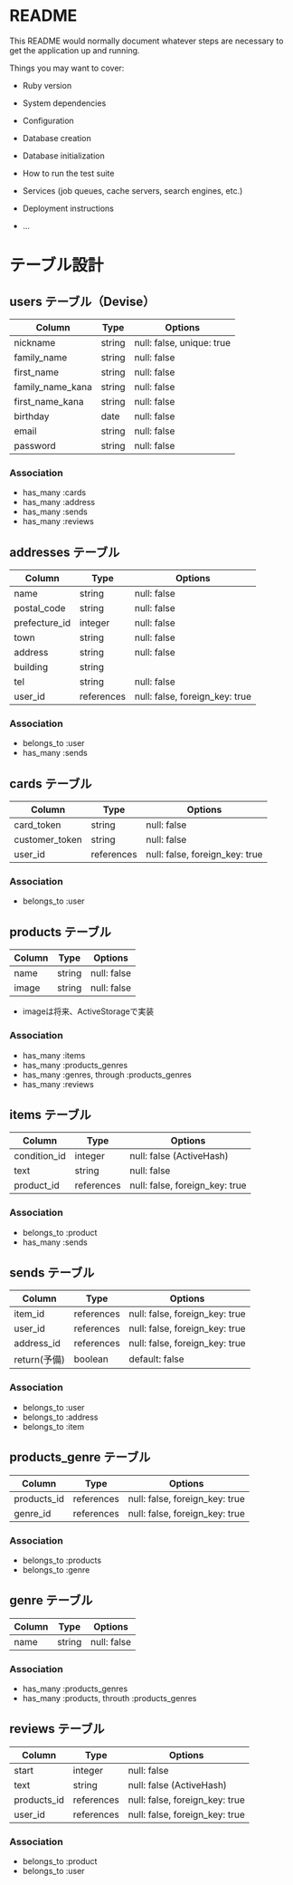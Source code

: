 # README

This README would normally document whatever steps are necessary to get the
application up and running.

Things you may want to cover:

* Ruby version

* System dependencies

* Configuration

* Database creation

* Database initialization

* How to run the test suite

* Services (job queues, cache servers, search engines, etc.)

* Deployment instructions

* ...



# テーブル設計

## users テーブル（Devise）

| Column            | Type   | Options                   |
| ----------------- | ------ | ------------------------- |
| nickname          | string | null: false, unique: true |
| family_name       | string | null: false               |
| first_name        | string | null: false               |
| family_name_kana  | string | null: false               |
| first_name_kana   | string | null: false               |
| birthday          | date   | null: false               |
| email             | string | null: false               |
| password          | string | null: false               |

### Association

- has_many :cards
- has_many :address
- has_many :sends
- has_many :reviews

## addresses テーブル

| Column        | Type        | Options                        |
| ------------- | ----------- | ------------------------------ |
| name          | string      | null: false                    |
| postal_code   | string      | null: false                    |
| prefecture_id | integer     | null: false                    |
| town          | string      | null: false                    |
| address       | string      | null: false                    |
| building      | string      |                                |
| tel           | string      | null: false                    |
| user_id       | references  | null: false, foreign_key: true |

### Association

- belongs_to :user
- has_many :sends

## cards テーブル

| Column          | Type        | Options                        |
| --------------- | ----------- | ------------------------------ |
| card_token      | string      | null: false                    |
| customer_token  | string      | null: false                    |
| user_id         | references  | null: false, foreign_key: true |

### Association

- belongs_to :user

## products テーブル

| Column  | Type    | Options     |
| ------- | ------- | ----------- |
| name    | string  | null: false |
| image   | string  | null: false |
* imageは将来、ActiveStorageで実装

### Association

- has_many :items
- has_many :products_genres
- has_many :genres, through :products_genres
- has_many :reviews

## items テーブル

| Column        | Type        | Options                        |
| ------------- | ----------- | ------------------------------ |
| condition_id  | integer     | null: false (ActiveHash)       |
| text          | string      | null: false                    |
| product_id    | references  | null: false, foreign_key: true |

### Association

- belongs_to :product
- has_many :sends

## sends テーブル

| Column        | Type        | Options                        |
| ------------- | ----------- | ------------------------------ |
| item_id       | references  | null: false, foreign_key: true |
| user_id       | references  | null: false, foreign_key: true |
| address_id    | references  | null: false, foreign_key: true |
| return(予備)  | boolean     | default: false                 |

### Association

- belongs_to :user
- belongs_to :address
- belongs_to :item

## products_genre テーブル

| Column      | Type        | Options                        |
| ----------- | ----------- | ------------------------------ |
| products_id | references  | null: false, foreign_key: true |
| genre_id    | references  | null: false, foreign_key: true |

### Association

- belongs_to :products
- belongs_to :genre

## genre テーブル

| Column  | Type    | Options     |
| ------- | ------- | ----------- |
| name    | string  | null: false |

### Association

- has_many :products_genres
- has_many :products, throuth :products_genres

## reviews テーブル

| Column      | Type        | Options                        |
| ----------- | ----------- | ------------------------------ |
| start       | integer     | null: false                    |
| text        | string      | null: false (ActiveHash)       |
| products_id | references  | null: false, foreign_key: true |
| user_id     | references  | null: false, foreign_key: true |

### Association

- belongs_to :product
- belongs_to :user

